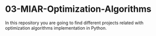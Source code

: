 # 03-MIAR-Optimization-Algorithms
In this repository you are going to find different projects related with optimization algorithms implementation in Python. 
